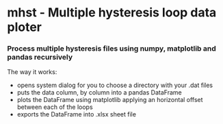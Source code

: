 # mhst - Multiple hysteresis loop data ploter

</hr>

### Process multiple hysteresis files using numpy, matplotlib and pandas recursively

The way it works:

- opens system dialog for you to choose a directory with your .dat files
- puts the data column, by column into a pandas DataFrame
- plots the DataFrame using matplotlib applying an horizontal offset between each of the loops
- exports the DataFrame into .xlsx sheet file



